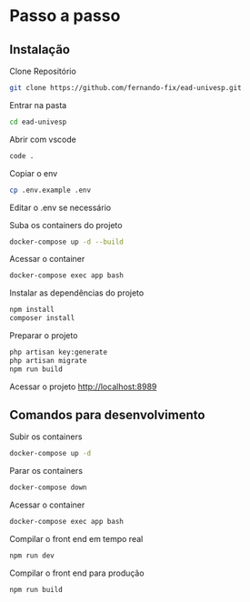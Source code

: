 
# Passo a passo

## Instalação

Clone Repositório

```sh
git clone https://github.com/fernando-fix/ead-univesp.git
```

Entrar na pasta

```sh
cd ead-univesp
```

Abrir com vscode

```sh
code .
```

Copiar o env

```sh
cp .env.example .env
```

Editar o .env se necessário

Suba os containers do projeto

```sh
docker-compose up -d --build
```

Acessar o container

```sh
docker-compose exec app bash
```

Instalar as dependências do projeto

```sh
npm install
composer install
```

Preparar o projeto

```sh
php artisan key:generate
php artisan migrate
npm run build
```

Acessar o projeto
[http://localhost:8989](http://localhost:8989)

## Comandos para desenvolvimento

Subir os containers

```sh
docker-compose up -d
```

Parar os containers

```sh
docker-compose down
```

Acessar o container

```sh
docker-compose exec app bash
```

Compilar o front end em tempo real

```sh
npm run dev
```

Compilar o front end para produção

```sh
npm run build
```

